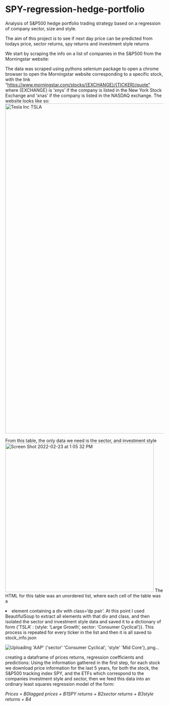 # SPY-regression-hedge-portfolio
Analysis of S&amp;P500 hedge portfolio trading strategy based on a regression of company sector, size and style.

The aim of this project is to see if next day price can be predicted from todays price, sector returns, spy returns and investment style returns


We start by scraping the info on a list of companies in the S&P500 from the Morningstar website:

The data was scraped using pythons selenium package to open a chrome browser to open the Morningstar website corresponding to a specific stock, with the link “https://www.morningstar.com/stocks/{EXCHANGE}/{TICKER}/quote” where {EXCHANGE} is ‘xnys’ if the company is listed in the New York Stock Exchange and ‘xnas’ if the company is listed in the NASDAQ exchange. The website looks like so:
<img width="1046" alt="Tesla Inc TSLA" src="https://user-images.githubusercontent.com/87107274/155244890-d929852c-0848-483e-bc79-1c5db58a0db9.png">

From this table, the only data we need is the sector, and investment style
<img width="472" alt="Screen Shot 2022-02-23 at 1 05 32 PM" src="https://user-images.githubusercontent.com/87107274/155245134-03e4ab8a-c21a-43c8-8564-ea5bb45b5e03.png">
The HTML for this table was an unordered list, where each cell of the table was a <li> element containing a div with class=‘dp pair’. At this point I used BeautifulSoup to extract all elements with that div and class, and then isolated the sector and investment style data and saved it to a dictionary of form {’TSLA’ : {style: ‘Large Growth’, sector: ‘Consumer Cyclical’}}. This process is repeated for every ticker in the list and then it is all saved to stock_info.json

![Uploading 'AAP' ('sector' 'Consumer Cyclical', 'style' 'Mid Core'},.png…]()

creating a dataframe of prices returns, regression coefficients and predictions:
Using the information gathered in the first step, for each stock we download price information for the last 5 years, for both the stock, the S&P500 tracking index SPY, and the ETFs which correspond to the companies investment style and sector, then we feed this data into an ordinary least squares	regression model of the form:

_Prices =  B0*lagged prices + B1*SPY returns + B2*sector returns + B3*style returns + B4_

